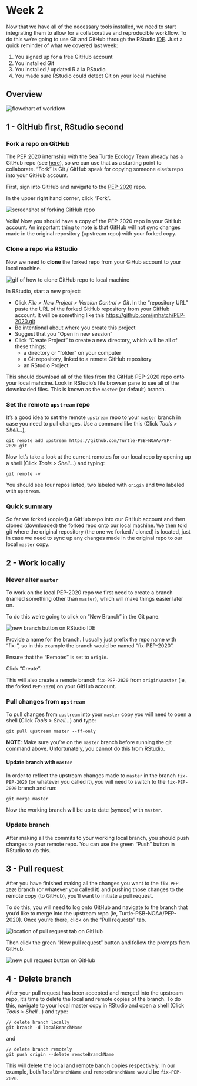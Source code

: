 Week 2
======

Now that we have all of the necessary tools installed, we need to start
integrating them to allow for a collaborative and reproducible workflow.
To do this we’re going to use Git and GitHub through the RStudio
[IDE](https://en.wikipedia.org/wiki/Integrated_development_environment).
Just a quick reminder of what we covered last week:

1.  You signed up for a free GitHub account
2.  You installed Git
3.  You installed / updated R à la RStudio
4.  You made sure RStudio could detect Git on your local machine

Overview
--------

![flowchart of workflow](img/overview.jpg)

1 - GitHub first, RStudio second
--------------------------------

### Fork a repo on GitHub

The PEP 2020 internship with the Sea Turtle Ecology Team already has a
GitHub repo (see [here](https://github.com/Turtle-PSB-NOAA/PEP-2020)),
so we can use that as a starting point to collaborate. “Fork” is Git /
GitHub speak for copying someone else’s repo into your GitHub account.

First, sign into GitHub and navigate to the
[PEP-2020](https://github.com/Turtle-PSB-NOAA/PEP-2020) repo.

In the upper right hand corner, click “Fork”.

![screenshot of forking GitHub repo](img/GitHub_fork.gif)

Voilà! Now you should have a copy of the PEP-2020 repo in your GitHub
account. An important thing to note is that GitHub will not sync changes
made in the original repository (upstream repo) with your forked copy.

### Clone a repo via RStudio

Now we need to **clone** the forked repo from your GiHub account to your
local machine.

![gif of how to clone GitHub repo to local
machine](img/GitHub_cloning.gif)

In RStudio, start a new project:

-   Click *File &gt; New Project &gt; Version Control &gt; Git*. In the
    “repository URL” paste the URL of the forked GitHub repository from
    your GitHub account. It will be something like this
    <a href="https://github.com/jmhatch/PEP-2020.git" class="uri">https://github.com/jmhatch/PEP-2020.git</a>
-   Be intentional about where you create this project
-   Suggest that you “Open in new session”
-   Click “Create Project” to create a new directory, which will be all
    of these things:
    -   a directory or “folder” on your computer
    -   a Git repository, linked to a remote GitHub repository
    -   an RStudio Project

This should download all of the files from the GitHub PEP-2020 repo onto
your local mahcine. Look in RStudio’s file browser pane to see all of
the downloaded files. This is known as the `master` (or default) branch.

### Set the remote `upstream` repo

It’s a good idea to set the remote `upstream` repo to your `master`
branch in case you need to pull changes. Use a command like this (Click
*Tools &gt; Shell…*),

`git remote add upstream https://github.com/Turtle-PSB-NOAA/PEP-2020.git`

Now let’s take a look at the current remotes for our local repo by
opening up a shell (Click *Tools &gt; Shell…*) and typing:

`git remote -v`

You should see four repos listed, two labeled with `origin` and two
labeled with `upstream`.

### Quick summary

So far we forked (copied) a GitHub repo into our GitHub account and then
cloned (downloaded) the forked repo onto our local machine. We then told
git where the original repository (the one we forked / cloned) is
located, just in case we need to sync up any changes made in the
original repo to our local `master` copy.

2 - Work locally
----------------

### Never alter `master`

To work on the local PEP-2020 repo we first need to create a branch
(named something other than `master`), which will make things easier
later on.

To do this we’re going to click on “New Branch” in the Git pane.

![new branch button on RStudio IDE](img/new_branch.gif)

Provide a name for the branch. I usually just prefix the repo name with
“fix-”, so in this example the branch would be named “fix-PEP-2020”.

Ensure that the “Remote:” is set to `origin`.

Click “Create”.

This will also create a remote branch `fix-PEP-2020` from
`origin\master` (ie, the forked `PEP-2020`) on your GitHub account.

### Pull changes from `upstream`

To pull changes from `upstream` into your `master` copy you will need to
open a shell (Click *Tools &gt; Shell…*) and type:

`git pull upstream master --ff-only`

**NOTE**: Make sure you’re on the `master` branch before running the git
command above. Unfortunately, you cannot do this from RStudio.

#### Update branch with `master`

In order to reflect the upstream changes made to `master` in the branch
`fix-PEP-2020` (or whatever you called it), you will need to switch to
the `fix-PEP-2020` branch and run:

`git merge master`

Now the working branch will be up to date (synced) with `master`.

### Update branch

After making all the commits to your working local branch, you should
push changes to your remote repo. You can use the green “Push” button in
RStudio to do this.

3 - Pull request
----------------

After you have finished making all the changes you want to the
`fix-PEP-2020` branch (or whatever you called it) and pushing those
changes to the remote copy (to GitHub), you’ll want to initiate a pull
request.

To do this, you will need to log onto GitHub and navigate to the branch
that you’d like to merge into the upstream repo (ie,
Turtle-PSB-NOAA/PEP-2020). Once you’re there, click on the “Pull
requests” tab.

![location of pull request tab on GitHub](img/pull_request_tab.gif)

Then click the green “New pull request” button and follow the prompts
from GitHub.

![new pull request button on GitHub](img/new_pull_request.gif)

4 - Delete branch
-----------------

After your pull request has been accepted and merged into the upstream
repo, it’s time to delete the local and remote copies of the branch. To
do this, navigate to your local master copy in RStudio and open a shell
(Click *Tools &gt; Shell…*) and type:

``` git
// delete branch locally
git branch -d localBranchName
```

and

``` git
// delete branch remotely
git push origin --delete remoteBranchName
```

This will delete the local and remote banch copies respectively. In our
example, both `localBranchName` and `remoteBranchName` would be
`fix-PEP-2020`.
